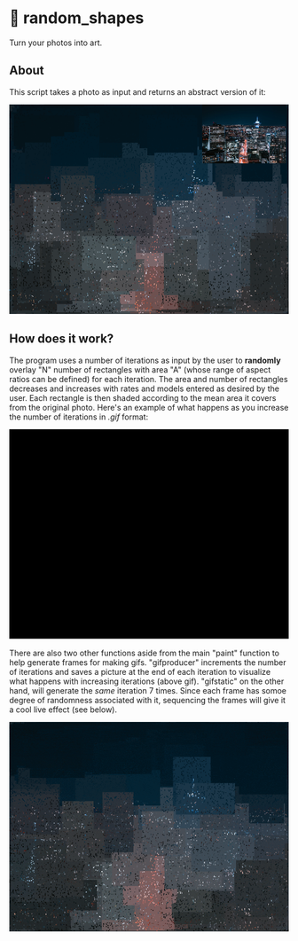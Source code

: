 # 🎨 random_shapes

Turn your photos into art. 

## About

This script takes a photo as input and returns an abstract version of it:

![skyline](sky.png)

## How does it work?

The program uses a number of iterations as input by the user to **randomly** overlay "N" number of rectangles with area "A" (whose range of aspect ratios can be defined) for each iteration. The area and number of rectangles decreases and increases with rates and models entered as desired by the user. Each rectangle is then shaded according to the mean area it covers from the original photo. Here's an example of what happens as you increase the number of iterations in *.gif* format:

![city](city.gif)

There are also two other functions aside from the main "paint" function to help generate frames for making gifs. "gifproducer" increments the number of iterations and saves a picture at the end of each iteration to visualize what happens with increasing iterations (above gif). "gifstatic" on the other hand, will generate the *same* iteration 7 times. Since each frame has somoe degree of randomness associated with it, sequencing the frames will give it a cool live effect (see below).

![city_static](ezgif.com-optimize(3).gif)
